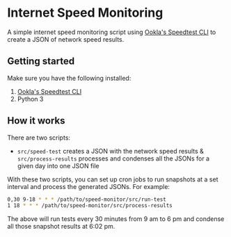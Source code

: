 # Internet Speed Monitoring
A simple internet speed monitoring script using [Ookla's Speedtest CLI](https://www.speedtest.net/apps/cli) to create a JSON of network speed results.

## Getting started
Make sure you have the following installed:

1. [Ookla's Speedtest CLI](https://www.speedtest.net/apps/cli)
1. Python 3

## How it works
There are two scripts:
* `src/speed-test` creates a JSON with the network speed results
& `src/process-results` processes and condenses all the JSONs for a given day into one JSON file

With these two scripts, you can set up cron jobs to run snapshots at a set interval and process the generated JSONs. For example:

```bash
0,30 9-18 * * * /path/to/speed-monitor/src/run-test
1 18 * * * /path/to/speed-monitor/src/process-results
```

The above will run tests every 30 minutes from 9 am to 6 pm and condense all those snapshot results at 6:02 pm.
